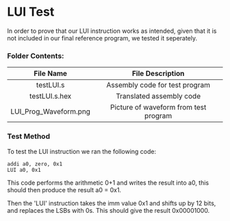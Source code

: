 # LUI Test #

In order to prove that our LUI instruction works as intended, given that it is not included in our final reference program, we tested it seperately.

### Folder Contents: ###

| File Name             | File Description                      |
| :-------:             | :--------------:                      |
| testLUI.s             | Assembly code for test program        |      
| testLUI.s.hex         | Translated assembly code              |
| LUI_Prog_Waveform.png | Picture of waveform from test program | 

### Test Method ###

To test the LUI instruction we ran the following code:

```
addi a0, zero, 0x1
LUI a0, 0x1
```

This code performs the arithmetic 0+1 and writes the result into a0, this should then produce the result a0 = 0x1.

Then the 'LUI' instruction takes the imm value 0x1 and shifts up by 12 bits, and replaces the LSBs with 0s. This should give the result 0x00001000.